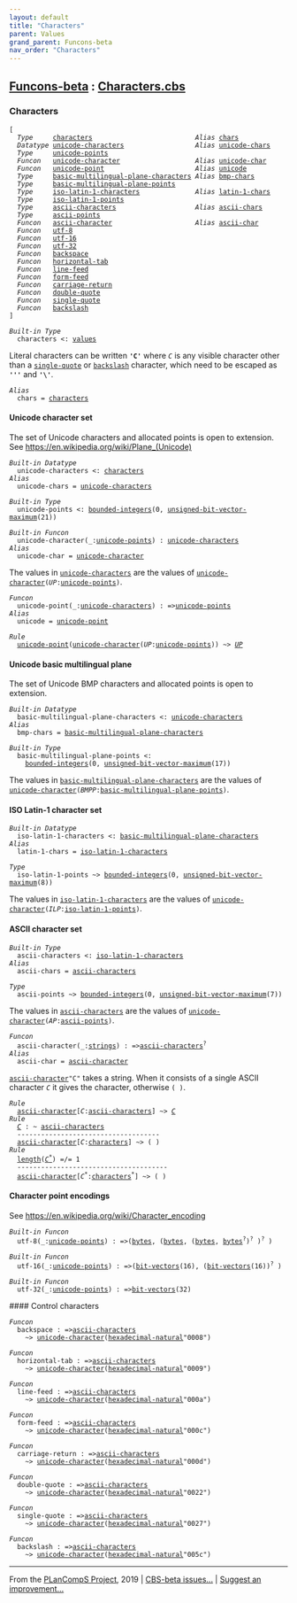 ```yaml
---
layout: default
title: "Characters"
parent: Values
grand_parent: Funcons-beta
nav_order: "Characters"
---
```


[Funcons-beta] : [Characters.cbs]
-----------------------------

### Characters

<div class="highlighter-rouge"><pre class="highlight"><code>[
  <i class="keyword">Type</i>     <span class="name"><a href="#Name_characters">characters</a></span>                          <i class="keyword">Alias</i> <span class="name"><a href="#Name_chars">chars</a></span>
  <i class="keyword">Datatype</i> <span class="name"><a href="#Name_unicode-characters">unicode-characters</a></span>                  <i class="keyword">Alias</i> <span class="name"><a href="#Name_unicode-chars">unicode-chars</a></span>
  <i class="keyword">Type</i>     <span class="name"><a href="#Name_unicode-points">unicode-points</a></span>
  <i class="keyword">Funcon</i>   <span class="name"><a href="#Name_unicode-character">unicode-character</a></span>                   <i class="keyword">Alias</i> <span class="name"><a href="#Name_unicode-char">unicode-char</a></span>
  <i class="keyword">Funcon</i>   <span class="name"><a href="#Name_unicode-point">unicode-point</a></span>                       <i class="keyword">Alias</i> <span class="name"><a href="#Name_unicode">unicode</a></span>
  <i class="keyword">Type</i>     <span class="name"><a href="#Name_basic-multilingual-plane-characters">basic-multilingual-plane-characters</a></span> <i class="keyword">Alias</i> <span class="name"><a href="#Name_bmp-chars">bmp-chars</a></span>
  <i class="keyword">Type</i>     <span class="name"><a href="#Name_basic-multilingual-plane-points">basic-multilingual-plane-points</a></span>
  <i class="keyword">Type</i>     <span class="name"><a href="#Name_iso-latin-1-characters">iso-latin-1-characters</a></span>              <i class="keyword">Alias</i> <span class="name"><a href="#Name_latin-1-chars">latin-1-chars</a></span>
  <i class="keyword">Type</i>     <span class="name"><a href="#Name_iso-latin-1-points">iso-latin-1-points</a></span>
  <i class="keyword">Type</i>     <span class="name"><a href="#Name_ascii-characters">ascii-characters</a></span>                    <i class="keyword">Alias</i> <span class="name"><a href="#Name_ascii-chars">ascii-chars</a></span>
  <i class="keyword">Type</i>     <span class="name"><a href="#Name_ascii-points">ascii-points</a></span>
  <i class="keyword">Funcon</i>   <span class="name"><a href="#Name_ascii-character">ascii-character</a></span>                     <i class="keyword">Alias</i> <span class="name"><a href="#Name_ascii-char">ascii-char</a></span>
  <i class="keyword">Funcon</i>   <span class="name"><a href="#Name_utf-8">utf-8</a></span>
  <i class="keyword">Funcon</i>   <span class="name"><a href="#Name_utf-16">utf-16</a></span>
  <i class="keyword">Funcon</i>   <span class="name"><a href="#Name_utf-32">utf-32</a></span>
  <i class="keyword">Funcon</i>   <span class="name"><a href="#Name_backspace">backspace</a></span>
  <i class="keyword">Funcon</i>   <span class="name"><a href="#Name_horizontal-tab">horizontal-tab</a></span>
  <i class="keyword">Funcon</i>   <span class="name"><a href="#Name_line-feed">line-feed</a></span>
  <i class="keyword">Funcon</i>   <span class="name"><a href="#Name_form-feed">form-feed</a></span>
  <i class="keyword">Funcon</i>   <span class="name"><a href="#Name_carriage-return">carriage-return</a></span>
  <i class="keyword">Funcon</i>   <span class="name"><a href="#Name_double-quote">double-quote</a></span>
  <i class="keyword">Funcon</i>   <span class="name"><a href="#Name_single-quote">single-quote</a></span>
  <i class="keyword">Funcon</i>   <span class="name"><a href="#Name_backslash">backslash</a></span>
]</code></pre></div>



<div class="highlighter-rouge"><pre class="highlight"><code><i class="keyword">Built-in</i> <i class="keyword">Type</i>
  <span class="name"><span id="Name_characters">characters</span></span> <: <span class="name"><a href="../../Value-Types/index.html#Name_values">values</a></span></code></pre></div>

  Literal characters can be written <code><b class="atom">'C'</b></code> where <code><i class="var">C</i></code> is any visible character
  other than a <code><span class="name"><a href="#Name_single-quote">single-quote</a></span></code> or <code><span class="name"><a href="#Name_backslash">backslash</a></span></code> character, which need to be
  escaped as <code><b class="atom">'\''</b></code> and <code><b class="atom">'\\'</b></code>.

<div class="highlighter-rouge"><pre class="highlight"><code><i class="keyword">Alias</i>
  <span class="name"><span id="Name_chars">chars</span></span> = <span class="name"><a href="#Name_characters">characters</a></span></code></pre></div>



#### Unicode character set

  The set of Unicode characters and allocated points is open to extension.
  See https://en.wikipedia.org/wiki/Plane_(Unicode)

<div class="highlighter-rouge"><pre class="highlight"><code><i class="keyword">Built-in</i> <i class="keyword">Datatype</i>
  <span class="name"><span id="Name_unicode-characters">unicode-characters</span></span> <: <span class="name"><a href="#Name_characters">characters</a></span>
<i class="keyword">Alias</i>
  <span class="name"><span id="Name_unicode-chars">unicode-chars</span></span> = <span class="name"><a href="#Name_unicode-characters">unicode-characters</a></span></code></pre></div>

<div class="highlighter-rouge"><pre class="highlight"><code><i class="keyword">Built-in</i> <i class="keyword">Type</i>
  <span class="name"><span id="Name_unicode-points">unicode-points</span></span> <: <span class="name"><a href="../Integers/index.html#Name_bounded-integers">bounded-integers</a></span>(0, <span class="name"><a href="../../Composite/Bits/index.html#Name_unsigned-bit-vector-maximum">unsigned-bit-vector-maximum</a></span>(21))</code></pre></div>

<div class="highlighter-rouge"><pre class="highlight"><code><i class="keyword">Built-in</i> <i class="keyword">Funcon</i>
  <span class="name"><span id="Name_unicode-character">unicode-character</span></span>(_:<span class="name"><a href="#Name_unicode-points">unicode-points</a></span>) : <span class="name"><a href="#Name_unicode-characters">unicode-characters</a></span>
<i class="keyword">Alias</i>
  <span class="name"><span id="Name_unicode-char">unicode-char</span></span> = <span class="name"><a href="#Name_unicode-character">unicode-character</a></span></code></pre></div>


  The values in <code><span class="name"><a href="#Name_unicode-characters">unicode-characters</a></span></code> are the values of
  <code><span class="name"><a href="#Name_unicode-character">unicode-character</a></span>(<i class="var">UP</i>:<span class="name"><a href="#Name_unicode-points">unicode-points</a></span>)</code>.

<div class="highlighter-rouge"><pre class="highlight"><code><i class="keyword">Funcon</i>
  <span class="name"><span id="Name_unicode-point">unicode-point</span></span>(_:<span class="name"><a href="#Name_unicode-characters">unicode-characters</a></span>) : =><span class="name"><a href="#Name_unicode-points">unicode-points</a></span>
<i class="keyword">Alias</i>
  <span class="name"><span id="Name_unicode">unicode</span></span> = <span class="name"><a href="#Name_unicode-point">unicode-point</a></span></code></pre></div>

<div class="highlighter-rouge"><pre class="highlight"><code><i class="keyword">Rule</i>
  <span class="name"><a href="#Name_unicode-point">unicode-point</a></span>(<span class="name"><a href="#Name_unicode-character">unicode-character</a></span>(<span id="Variable362_UP"><i class="var">UP</i></span>:<span class="name"><a href="#Name_unicode-points">unicode-points</a></span>)) ~> <a href="#Variable362_UP"><i class="var">UP</i></a></code></pre></div>



#### Unicode basic multilingual plane

  The set of Unicode BMP characters and allocated points is open to extension.

<div class="highlighter-rouge"><pre class="highlight"><code><i class="keyword">Built-in</i> <i class="keyword">Datatype</i>
  <span class="name"><span id="Name_basic-multilingual-plane-characters">basic-multilingual-plane-characters</span></span> <: <span class="name"><a href="#Name_unicode-characters">unicode-characters</a></span>
<i class="keyword">Alias</i>
  <span class="name"><span id="Name_bmp-chars">bmp-chars</span></span> = <span class="name"><a href="#Name_basic-multilingual-plane-characters">basic-multilingual-plane-characters</a></span></code></pre></div>

<div class="highlighter-rouge"><pre class="highlight"><code><i class="keyword">Built-in</i> <i class="keyword">Type</i>
  <span class="name"><span id="Name_basic-multilingual-plane-points">basic-multilingual-plane-points</span></span> <:
    <span class="name"><a href="../Integers/index.html#Name_bounded-integers">bounded-integers</a></span>(0, <span class="name"><a href="../../Composite/Bits/index.html#Name_unsigned-bit-vector-maximum">unsigned-bit-vector-maximum</a></span>(17))</code></pre></div>

  The values in <code><span class="name"><a href="#Name_basic-multilingual-plane-characters">basic-multilingual-plane-characters</a></span></code> are the values of
  <code><span class="name"><a href="#Name_unicode-character">unicode-character</a></span>(<i class="var">BMPP</i>:<span class="name"><a href="#Name_basic-multilingual-plane-points">basic-multilingual-plane-points</a></span>)</code>.



#### ISO Latin-1 character set


<div class="highlighter-rouge"><pre class="highlight"><code><i class="keyword">Built-in</i> <i class="keyword">Datatype</i>
  <span class="name"><span id="Name_iso-latin-1-characters">iso-latin-1-characters</span></span> <: <span class="name"><a href="#Name_basic-multilingual-plane-characters">basic-multilingual-plane-characters</a></span>
<i class="keyword">Alias</i>
  <span class="name"><span id="Name_latin-1-chars">latin-1-chars</span></span> = <span class="name"><a href="#Name_iso-latin-1-characters">iso-latin-1-characters</a></span></code></pre></div>

<div class="highlighter-rouge"><pre class="highlight"><code><i class="keyword">Type</i>
  <span class="name"><span id="Name_iso-latin-1-points">iso-latin-1-points</span></span> ~> <span class="name"><a href="../Integers/index.html#Name_bounded-integers">bounded-integers</a></span>(0, <span class="name"><a href="../../Composite/Bits/index.html#Name_unsigned-bit-vector-maximum">unsigned-bit-vector-maximum</a></span>(8))</code></pre></div>


  The values in <code><span class="name"><a href="#Name_iso-latin-1-characters">iso-latin-1-characters</a></span></code> are the values of
  <code><span class="name"><a href="#Name_unicode-character">unicode-character</a></span>(<i class="var">ILP</i>:<span class="name"><a href="#Name_iso-latin-1-points">iso-latin-1-points</a></span>)</code>.



#### ASCII character set


<div class="highlighter-rouge"><pre class="highlight"><code><i class="keyword">Built-in</i> <i class="keyword">Type</i>
  <span class="name"><span id="Name_ascii-characters">ascii-characters</span></span> <: <span class="name"><a href="#Name_iso-latin-1-characters">iso-latin-1-characters</a></span>
<i class="keyword">Alias</i>
  <span class="name"><span id="Name_ascii-chars">ascii-chars</span></span> = <span class="name"><a href="#Name_ascii-characters">ascii-characters</a></span></code></pre></div>

<div class="highlighter-rouge"><pre class="highlight"><code><i class="keyword">Type</i>
  <span class="name"><span id="Name_ascii-points">ascii-points</span></span> ~> <span class="name"><a href="../Integers/index.html#Name_bounded-integers">bounded-integers</a></span>(0, <span class="name"><a href="../../Composite/Bits/index.html#Name_unsigned-bit-vector-maximum">unsigned-bit-vector-maximum</a></span>(7))</code></pre></div>


  The values in <code><span class="name"><a href="#Name_ascii-characters">ascii-characters</a></span></code> are the values of
  <code><span class="name"><a href="#Name_unicode-character">unicode-character</a></span>(<i class="var">AP</i>:<span class="name"><a href="#Name_ascii-points">ascii-points</a></span>)</code>.

<div class="highlighter-rouge"><pre class="highlight"><code><i class="keyword">Funcon</i>
  <span class="name"><span id="Name_ascii-character">ascii-character</span></span>(_:<span class="name"><a href="../../Composite/Strings/index.html#Name_strings">strings</a></span>) : =><span class="name"><a href="#Name_ascii-characters">ascii-characters</a></span><sup class="sup">?</sup>
<i class="keyword">Alias</i>
  <span class="name"><span id="Name_ascii-char">ascii-char</span></span> = <span class="name"><a href="#Name_ascii-character">ascii-character</a></span></code></pre></div>


  <code><span class="name"><a href="#Name_ascii-character">ascii-character</a></span>"C"</code> takes a string. When it consists of a single ASCII
  character <code><i class="var">C</i></code> it gives the character, otherwise <code>( )</code>.

<div class="highlighter-rouge"><pre class="highlight"><code><i class="keyword">Rule</i>
  <span class="name"><a href="#Name_ascii-character">ascii-character</a></span>[<span id="Variable749_C"><i class="var">C</i></span>:<span class="name"><a href="#Name_ascii-characters">ascii-characters</a></span>] ~> <a href="#Variable749_C"><i class="var">C</i></a>
<i class="keyword">Rule</i>
  <a href="#Variable787_C"><i class="var">C</i></a> : ~ <span class="name"><a href="#Name_ascii-characters">ascii-characters</a></span>
  ------------------------------------
  <span class="name"><a href="#Name_ascii-character">ascii-character</a></span>[<span id="Variable787_C"><i class="var">C</i></span>:<span class="name"><a href="#Name_characters">characters</a></span>] ~> ( )
<i class="keyword">Rule</i>
  <span class="name"><a href="../../Composite/Sequences/index.html#Name_length">length</a></span>(<a href="#Variable830_C*"><i class="var">C<sup class="sup">*</sup></i></a>) =/= 1
  --------------------------------------
  <span class="name"><a href="#Name_ascii-character">ascii-character</a></span>[<span id="Variable830_C*"><i class="var">C<sup class="sup">*</sup></i></span>:<span class="name"><a href="#Name_characters">characters</a></span><sup class="sup">*</sup>] ~> ( )</code></pre></div>



#### Character point encodings

  See https://en.wikipedia.org/wiki/Character_encoding


<div class="highlighter-rouge"><pre class="highlight"><code><i class="keyword">Built-in</i> <i class="keyword">Funcon</i>
  <span class="name"><span id="Name_utf-8">utf-8</span></span>(_:<span class="name"><a href="#Name_unicode-points">unicode-points</a></span>) : =>(<span class="name"><a href="../../Composite/Bits/index.html#Name_bytes">bytes</a></span>, (<span class="name"><a href="../../Composite/Bits/index.html#Name_bytes">bytes</a></span>, (<span class="name"><a href="../../Composite/Bits/index.html#Name_bytes">bytes</a></span>, <span class="name"><a href="../../Composite/Bits/index.html#Name_bytes">bytes</a></span><sup class="sup">?</sup>)<sup class="sup">?</sup> )<sup class="sup">?</sup> )</code></pre></div>
<div class="highlighter-rouge"><pre class="highlight"><code><i class="keyword">Built-in</i> <i class="keyword">Funcon</i>
  <span class="name"><span id="Name_utf-16">utf-16</span></span>(_:<span class="name"><a href="#Name_unicode-points">unicode-points</a></span>) : =>(<span class="name"><a href="../../Composite/Bits/index.html#Name_bit-vectors">bit-vectors</a></span>(16), (<span class="name"><a href="../../Composite/Bits/index.html#Name_bit-vectors">bit-vectors</a></span>(16))<sup class="sup">?</sup> )</code></pre></div>
<div class="highlighter-rouge"><pre class="highlight"><code><i class="keyword">Built-in</i> <i class="keyword">Funcon</i>
  <span class="name"><span id="Name_utf-32">utf-32</span></span>(_:<span class="name"><a href="#Name_unicode-points">unicode-points</a></span>) : =><span class="name"><a href="../../Composite/Bits/index.html#Name_bit-vectors">bit-vectors</a></span>(32)</code></pre></div>
#### Control characters

<div class="highlighter-rouge"><pre class="highlight"><code><i class="keyword">Funcon</i>
  <span class="name"><span id="Name_backspace">backspace</span></span> : =><span class="name"><a href="#Name_ascii-characters">ascii-characters</a></span> 
    ~> <span class="name"><a href="#Name_unicode-character">unicode-character</a></span>(<span class="name"><a href="../Integers/index.html#Name_hexadecimal-natural">hexadecimal-natural</a></span>"0008")</code></pre></div>

<div class="highlighter-rouge"><pre class="highlight"><code><i class="keyword">Funcon</i>
  <span class="name"><span id="Name_horizontal-tab">horizontal-tab</span></span> : =><span class="name"><a href="#Name_ascii-characters">ascii-characters</a></span> 
    ~> <span class="name"><a href="#Name_unicode-character">unicode-character</a></span>(<span class="name"><a href="../Integers/index.html#Name_hexadecimal-natural">hexadecimal-natural</a></span>"0009")</code></pre></div>

<div class="highlighter-rouge"><pre class="highlight"><code><i class="keyword">Funcon</i>
  <span class="name"><span id="Name_line-feed">line-feed</span></span> : =><span class="name"><a href="#Name_ascii-characters">ascii-characters</a></span> 
    ~> <span class="name"><a href="#Name_unicode-character">unicode-character</a></span>(<span class="name"><a href="../Integers/index.html#Name_hexadecimal-natural">hexadecimal-natural</a></span>"000a")</code></pre></div>

<div class="highlighter-rouge"><pre class="highlight"><code><i class="keyword">Funcon</i>
  <span class="name"><span id="Name_form-feed">form-feed</span></span> : =><span class="name"><a href="#Name_ascii-characters">ascii-characters</a></span> 
    ~> <span class="name"><a href="#Name_unicode-character">unicode-character</a></span>(<span class="name"><a href="../Integers/index.html#Name_hexadecimal-natural">hexadecimal-natural</a></span>"000c")</code></pre></div>

<div class="highlighter-rouge"><pre class="highlight"><code><i class="keyword">Funcon</i>
  <span class="name"><span id="Name_carriage-return">carriage-return</span></span> : =><span class="name"><a href="#Name_ascii-characters">ascii-characters</a></span> 
    ~> <span class="name"><a href="#Name_unicode-character">unicode-character</a></span>(<span class="name"><a href="../Integers/index.html#Name_hexadecimal-natural">hexadecimal-natural</a></span>"000d")</code></pre></div>

<div class="highlighter-rouge"><pre class="highlight"><code><i class="keyword">Funcon</i>
  <span class="name"><span id="Name_double-quote">double-quote</span></span> : =><span class="name"><a href="#Name_ascii-characters">ascii-characters</a></span> 
    ~> <span class="name"><a href="#Name_unicode-character">unicode-character</a></span>(<span class="name"><a href="../Integers/index.html#Name_hexadecimal-natural">hexadecimal-natural</a></span>"0022")</code></pre></div>

<div class="highlighter-rouge"><pre class="highlight"><code><i class="keyword">Funcon</i>
  <span class="name"><span id="Name_single-quote">single-quote</span></span> : =><span class="name"><a href="#Name_ascii-characters">ascii-characters</a></span> 
    ~> <span class="name"><a href="#Name_unicode-character">unicode-character</a></span>(<span class="name"><a href="../Integers/index.html#Name_hexadecimal-natural">hexadecimal-natural</a></span>"0027")</code></pre></div>

<div class="highlighter-rouge"><pre class="highlight"><code><i class="keyword">Funcon</i>
  <span class="name"><span id="Name_backslash">backslash</span></span> : =><span class="name"><a href="#Name_ascii-characters">ascii-characters</a></span> 
    ~> <span class="name"><a href="#Name_unicode-character">unicode-character</a></span>(<span class="name"><a href="../Integers/index.html#Name_hexadecimal-natural">hexadecimal-natural</a></span>"005c")</code></pre></div>



____

From the [PLanCompS Project], 2019 | [CBS-beta issues...] | [Suggest an improvement...]

[Characters.cbs]: Characters.cbs 
  "CBS SOURCE FILE"
[Funcons-beta]: /docs/Funcons-beta
 "FUNCONS-BETA"
[Unstable-Funcons-beta]: /docs/Unstable-Funcons-beta
  "UNSTABLE-FUNCONS-BETA"
[Languages-beta]: /docs/Languages-beta
  "LANGUAGES-BETA"
[Unstable-Languages-beta]: /docs/Unstable-Languages-beta
  "UNSTABLE-LANGUAGES-BETA"
[CBS-beta]:  "CBS-BETA"
[PLanCompS Project]: http://plancomps.org
  "PROGRAMMING LANGUAGE COMPONENTS AND SPECIFICATIONS PROJECT HOME PAGE"
[CBS-beta issues...]: https://github.com/plancomps/plancomps.github.io/issues
  "CBS-BETA ISSUE REPORTS ON GITHUB"
[Suggest an improvement...]: mailto:plancomps@gmail.com?Subject=CBS-beta%20-%20comment&Body=Re%3A%20CBS-beta%20specification%20at%20Values/Primitive/Characters/Characters.cbs%0A%0AComment/Query/Issue/Suggestion%3A%0A%0A%0ASignature%3A%0A 
  "GENERATE AN EMAIL TEMPLATE"
